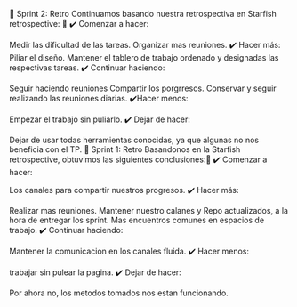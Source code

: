 📌 Sprint 2: Retro
Continuamos basando nuestra retrospectiva en Starfish retrospective: 📝
✔️ Comenzar a hacer:

Medir las dificultad de las tareas.
Organizar mas reuniones.
✔️ Hacer más:
Piliar el diseño.
Mantener el tablero de trabajo ordenado y designadas las respectivas tareas.
✔️ Continuar haciendo:

Seguir haciendo reuniones
Compartir los porgrresos.
Conservar y seguir realizando las reuniones diarias.
✔️Hacer menos:

Empezar el trabajo sin puliarlo.
✔️ Dejar de hacer:

Dejar de usar todas herramientas conocidas, ya que algunas no nos beneficia con el TP. 
📌 Sprint 1: Retro
Basandonos en la Starfish retrospective, obtuvimos las siguientes conclusiones:📝
✔️ Comenzar a hacer:

Los canales para compartir nuestros progresos.
✔️ Hacer más:

Realizar mas reuniones.
Mantener nuestro calanes y Repo actualizados, a la hora de entregar los sprint.
Mas encuentros comunes en espacios de trabajo.
✔️ Continuar haciendo:

Mantener la comunicacion en los canales fluida.
✔️ Hacer menos:

trabajar sin pulear la pagina.
✔️ Dejar de hacer:

Por ahora no, los metodos tomados nos estan funcionando.